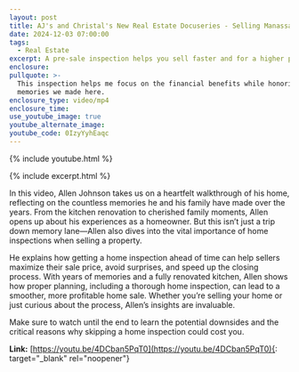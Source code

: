 ```yaml
---
layout: post
title: AJ's and Christal's New Real Estate Docuseries - Selling Manassas - Episode 1
date: 2024-12-03 07:00:00
tags:
  - Real Estate
excerpt: A pre-sale inspection helps you sell faster and for a higher price.
enclosure:
pullquote: >-
  This inspection helps me focus on the financial benefits while honoring the
  memories we made here.
enclosure_type: video/mp4
enclosure_time:
use_youtube_image: true
youtube_alternate_image:
youtube_code: 0IzyYyhEaqc
---
```

{% include youtube.html %}

{% include excerpt.html %}

In this video, Allen Johnson takes us on a heartfelt walkthrough of his home, reflecting on the countless memories he and his family have made over the years. From the kitchen renovation to cherished family moments, Allen opens up about his experiences as a homeowner. But this isn’t just a trip down memory lane—Allen also dives into the vital importance of home inspections when selling a property.

He explains how getting a home inspection ahead of time can help sellers maximize their sale price, avoid surprises, and speed up the closing process. With years of memories and a fully renovated kitchen, Allen shows how proper planning, including a thorough home inspection, can lead to a smoother, more profitable home sale. Whether you’re selling your home or just curious about the process, Allen’s insights are invaluable.

Make sure to watch until the end to learn the potential downsides and the critical reasons why skipping a home inspection could cost you.

**Link:** [https://youtu.be/4DCban5PqT0](https://youtu.be/4DCban5PqT0){: target="_blank" rel="noopener"}<br>